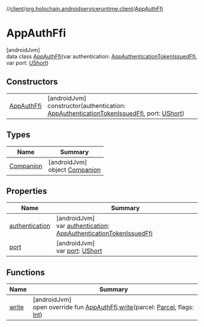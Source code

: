 //[client](../../../index.md)/[org.holochain.androidserviceruntime.client](../index.md)/[AppAuthFfi](index.md)

# AppAuthFfi

[androidJvm]\
data class [AppAuthFfi](index.md)(var authentication: [AppAuthenticationTokenIssuedFfi](../-app-authentication-token-issued-ffi/index.md), var port: [UShort](https://kotlinlang.org/api/core/kotlin-stdlib/kotlin/-u-short/index.html))

## Constructors

| | |
|---|---|
| [AppAuthFfi](-app-auth-ffi.md) | [androidJvm]<br>constructor(authentication: [AppAuthenticationTokenIssuedFfi](../-app-authentication-token-issued-ffi/index.md), port: [UShort](https://kotlinlang.org/api/core/kotlin-stdlib/kotlin/-u-short/index.html)) |

## Types

| Name | Summary |
|---|---|
| [Companion](-companion/index.md) | [androidJvm]<br>object [Companion](-companion/index.md) |

## Properties

| Name | Summary |
|---|---|
| [authentication](authentication.md) | [androidJvm]<br>var [authentication](authentication.md): [AppAuthenticationTokenIssuedFfi](../-app-authentication-token-issued-ffi/index.md) |
| [port](port.md) | [androidJvm]<br>var [port](port.md): [UShort](https://kotlinlang.org/api/core/kotlin-stdlib/kotlin/-u-short/index.html) |

## Functions

| Name | Summary |
|---|---|
| [write](../-app-auth-ffi-parceler/write.md) | [androidJvm]<br>open override fun [AppAuthFfi](index.md).[write](../-app-auth-ffi-parceler/write.md)(parcel: [Parcel](https://developer.android.com/reference/kotlin/android/os/Parcel.html), flags: [Int](https://kotlinlang.org/api/core/kotlin-stdlib/kotlin/-int/index.html)) |